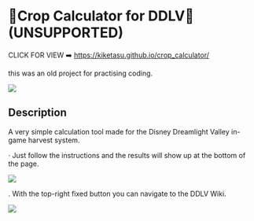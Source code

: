 # 🌱Crop Calculator for DDLV🌱 (UNSUPPORTED)
CLICK FOR VIEW ➡️  https://kiketasu.github.io/crop_calculator/

this was an old project for practising coding.

![](https://i.ibb.co/qgmGRZn/img1.png) <br>

## Description

A very simple calculation tool made for the Disney Dreamlight Valley in-game harvest system.

· Just follow the instructions and the results will show up at the bottom of the page. <br>

![](https://i.ibb.co/9Z1C1K1/img1.png)

. With the top-right fixed button you can navigate to the DDLV Wiki. <br>

![](https://i.ibb.co/jgg6p78/img4.png)








